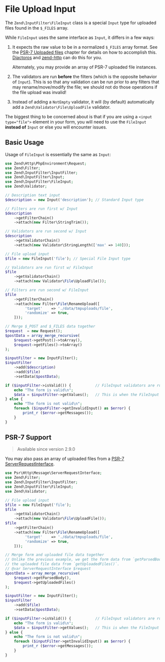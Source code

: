 # File Upload Input

The `Zend\InputFilter\FileInput` class is a special `Input` type for uploaded
files found in the `$_FILES` array.

While `FileInput` uses the same interface as `Input`, it differs in a few ways:

1. It expects the raw value to be in a normalized `$_FILES` array format. See
   the [PSR-7 Uploaded files](http://www.php-fig.org/psr/psr-7/#uploaded-files)
   chapter for details on how to accomplish this.
   [Diactoros](https://docs.zendframework.com/zend-diactoros/) and
   [zend-http](https://docs.zendframework.com/zend-http/) can do this for you.

   Alternately, you may provide an array of PSR-7 uploaded file instances.

2. The validators are run **before** the filters (which is the opposite behavior
   of `Input`). This is so that any validation can be run
   prior to any filters that may rename/move/modify the file; we should not do
   those operations if the file upload was invalid!

3. Instead of adding a `NotEmpty` validator, it will (by default) automatically
   add a `Zend\Validator\File\UploadFile` validator.

The biggest thing to be concerned about is that if you are using a `<input
type="file">` element in your form, you will need to use the `FileInput`
**instead of** `Input` or else you will encounter issues.

## Basic Usage

Usage of `FileInput` is essentially the same as `Input`:

```php
use Zend\Http\PhpEnvironment\Request;
use Zend\Filter;
use Zend\InputFilter\InputFilter;
use Zend\InputFilter\Input;
use Zend\InputFilter\FileInput;
use Zend\Validator;

// Description text input
$description = new Input('description'); // Standard Input type

// Filters are run first w/ Input
$description
    ->getFilterChain()
    ->attach(new Filter\StringTrim());

// Validators are run second w/ Input
$description
    ->getValidatorChain()
    ->attach(new Validator\StringLength(['max' => 140]));

// File upload input
$file = new FileInput('file'); // Special File Input type

// Validators are run first w/ FileInput
$file
    ->getValidatorChain()
    ->attach(new Validator\File\UploadFile());

// Filters are run second w/ FileInput
$file
    ->getFilterChain()
    ->attach(new Filter\File\RenameUpload([
         'target'    => './data/tmpuploads/file',
         'randomize' => true,
    ]));

// Merge $_POST and $_FILES data together
$request  = new Request();
$postData = array_merge_recursive(
    $request->getPost()->toArray(),
    $request->getFiles()->toArray()
);

$inputFilter = new InputFilter();
$inputFilter
    ->add($description)
    ->add($file)
    ->setData($postData);

if ($inputFilter->isValid()) {           // FileInput validators are run, but not the filters...
    echo "The form is valid\n";
    $data = $inputFilter->getValues();   // This is when the FileInput filters are run.
} else {
    echo "The form is not valid\n";
    foreach ($inputFilter->getInvalidInput() as $error) {
        print_r ($error->getMessages());
    }
}
```

## PSR-7 Support

> Available since version 2.9.0

You may also pass an array of uploaded files from a [PSR-7 ServerRequestInterface](http://www.php-fig.org/psr/psr-7/#serverrequestinterface).

```php
use Psr\Http\Message\ServerRequestInterface;
use Zend\Filter;
use Zend\InputFilter\InputFilter;
use Zend\InputFilter\FileInput;
use Zend\Validator;

// File upload input
$file = new FileInput('file');
$file
    ->getValidatorChain()
    ->attach(new Validator\File\UploadFile());
$file
    ->getFilterChain()
    ->attach(new Filter\File\RenameUpload([
         'target'    => './data/tmpuploads/file',
         'randomize' => true,
    ]));

// Merge form and uploaded file data together
// Unlike the previous example, we get the form data from `getParsedBody()`, and
// the uploaded file data from `getUploadedFiles()`.
// @var ServerRequestInterface $request
$postData = array_merge_recursive(
    $request->getParsedBody(),
    $request->getUploadedFiles()
);

$inputFilter = new InputFilter();
$inputFilter
    ->add($file)
    ->setData($postData);

if ($inputFilter->isValid()) {           // FileInput validators are run, but not the filters...
    echo "The form is valid\n";
    $data = $inputFilter->getValues();   // This is when the FileInput filters are run.
} else {
    echo "The form is not valid\n";
    foreach ($inputFilter->getInvalidInput() as $error) {
        print_r ($error->getMessages());
    }
}
```
